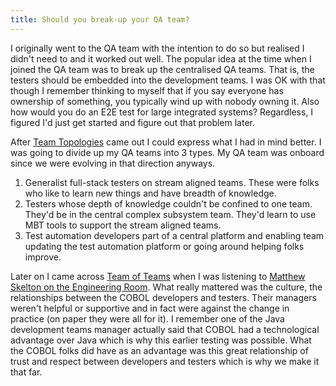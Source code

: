 ```yaml
---
title: Should you break-up your QA team?
---
```


I originally went to the QA team with the intention to do so but realised I didn't need to and it worked out well.
The popular idea at the time when I joined the QA team was to break up the centralised QA teams.
That is, the testers should be embedded into the development teams.
I was OK with that though I remember thinking to myself that if you say everyone has ownership of something, you typically wind up with nobody owning it. 
Also how would you do an E2E test for large integrated systems? Regardless, I figured I'd just get started and figure out that problem later.

After [Team Topologies][1] came out I could express what I had in mind better. I was going to divide up my QA teams into 3 types. My QA team was onboard since we were evolving in that direction anyways.
1. Generalist full-stack testers on stream aligned teams. These were folks who like to learn new things and have breadth of knowledge.
2. Testers whose depth of knowledge couldn't be confined to one team. They'd be in the central complex subsystem team. They'd learn to use MBT tools to support the stream aligned teams.
3. Test automation developers part of a central platform and enabling team updating the test automation platform or going around helping folks improve. 

Later on I came across [Team of Teams][2] when I was listening to [Matthew Skelton on the Engineering Room][3].
What really mattered was the culture, the relationships between the COBOL developers and testers.
Their managers weren't helpful or supportive and in fact were against the change in practice (on paper they were all for it).
I remember one of the Java development teams manager actually said that COBOL had a technological advantage over Java which is why this earlier testing was possible.
What the COBOL folks did have as an advantage was this great relationship of trust and respect between developers and testers which is why we make it that far.

[1]: https://itrevolution.com/product/team-topologies/
[2]: https://www.mcchrystalgroup.com/about/books/detail/2015/05/12/team-of-teams-new-rules-of-engagement-for-a-complex-world
[3]: https://www.youtube.com/watch?v=vIcp9zDs4EI